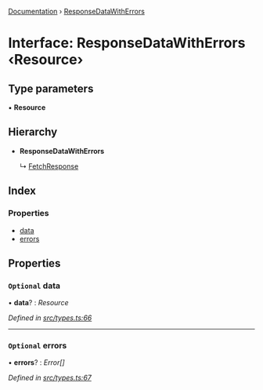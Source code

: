 [Documentation](../README.md) › [ResponseDataWithErrors](responsedatawitherrors.md)

# Interface: ResponseDataWithErrors ‹**Resource**›

## Type parameters

▪ **Resource**

## Hierarchy

* **ResponseDataWithErrors**

  ↳ [FetchResponse](fetchresponse.md)

## Index

### Properties

* [data](responsedatawitherrors.md#optional-data)
* [errors](responsedatawitherrors.md#optional-errors)

## Properties

### `Optional` data

• **data**? : *Resource*

*Defined in [src/types.ts:66](https://github.com/badbatch/getta/blob/3c4fcfd/src/types.ts#L66)*

___

### `Optional` errors

• **errors**? : *Error[]*

*Defined in [src/types.ts:67](https://github.com/badbatch/getta/blob/3c4fcfd/src/types.ts#L67)*

